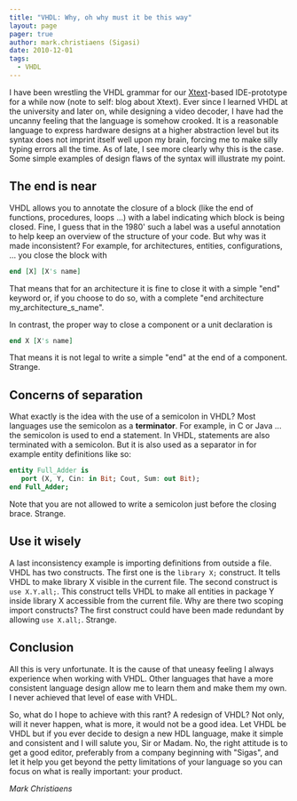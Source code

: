 ```yaml
---
title: "VHDL: Why, oh why must it be this way"
layout: page 
pager: true
author: mark.christiaens (Sigasi)
date: 2010-12-01
tags: 
  - VHDL
---
```

I have been wrestling the VHDL grammar for our <a href="http://www.eclipse.org/Xtext/" >Xtext</a>-based IDE-prototype for a while now (note to self: blog about Xtext).  Ever since I learned VHDL at the university and later on, while designing a video decoder, I have had the uncanny feeling that the language is somehow crooked.  It is a reasonable language to express hardware designs at a higher abstraction level but its syntax does not imprint itself well upon my brain, forcing me to make silly typing errors all the time.  As of late, I see more clearly why this is the case. Some simple examples of design flaws of the syntax will illustrate my point.

## The end is near 

VHDL allows you to annotate the closure of a block (like the end of functions, procedures, loops ...) with a label indicating which block is being closed.  Fine, I guess that in the 1980' such a label was a useful annotation to help keep an overview of the structure of your code.  But why was it made inconsistent?  For example, for architectures, entities, configurations, ... you close the block with 
```vhdl
end [X] [X's name]
```

That means that for an architecture it is fine to close it with a simple "end" keyword or, if you choose to do so, with a complete "end architecture my_architecture_s_name". 

In contrast, the proper way to close a component or a unit declaration is 
```vhdl
end X [X's name]
```

That means it is not legal to write a simple "end" at the end of a component.  Strange. 

## Concerns of separation 

What exactly is the idea with the use of a semicolon in VHDL?  Most languages use the semicolon as a <b>terminator</b>.  For example, in C or Java ... the semicolon is used to end a statement.  In VHDL, statements are also terminated with a semicolon.  But it is also used as a separator in for example entity definitions like so: 
```vhdl
entity Full_Adder is
   port (X, Y, Cin: in Bit; Cout, Sum: out Bit);
end Full_Adder;
```

Note that you are not allowed to write a semicolon just before the closing brace.  Strange.

## Use it wisely 

A last inconsistency example is importing definitions from outside a file.  VHDL has two constructs.  The first one is the `library X;` construct.  It tells VHDL to make library X visible in the current file.  The second construct is `use X.Y.all;`.  This construct tells VHDL to make all entities in package Y inside library X accessible from the current file.  Why are there two scoping import constructs?  The first construct could have been made redundant by allowing `use X.all;`.  Strange.

## Conclusion 

All this is very unfortunate.  It is the cause of that uneasy feeling I always experience when working with VHDL.  Other languages that have a more consistent language design allow me to learn them and make them my own.  I never achieved that level of ease with VHDL.  

So, what do I hope to achieve with this rant?  A redesign of VHDL?  Not only, will it never happen, what is more, it would not be a good idea.  Let VHDL be VHDL but if you ever decide to design a new HDL language, make it simple and consistent and I will salute you, Sir or Madam.  No, the right attitude is to get a good editor, preferably from a company beginning with "Sigas", and let it help you get beyond the petty limitations of your language so you can focus on what is really important: your product.

_Mark Christiaens_